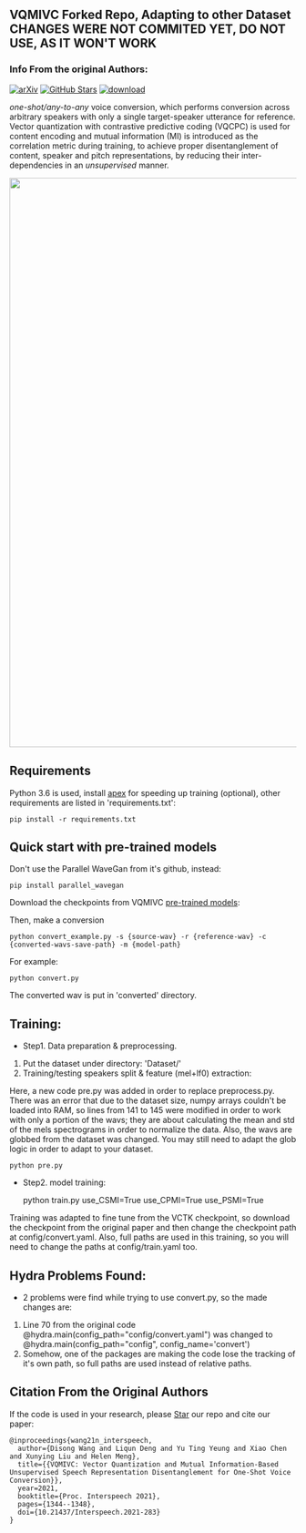 ## VQMIVC Forked Repo, Adapting to other Dataset CHANGES WERE NOT COMMITED YET, DO NOT USE, AS IT WON'T WORK
### Info From the original Authors:
[![arXiv](https://img.shields.io/badge/arXiv-Paper-<COLOR>.svg)](https://arxiv.org/abs/2106.10132)
[![GitHub Stars](https://img.shields.io/github/stars/Wendison/VQMIVC?style=social)](https://github.com/Wendison/VQMIVC)
[![download](https://img.shields.io/github/downloads/Wendison/VQMIVC/total.svg)](https://github.com/Wendison/VQMIVC/releases)



*one-shot/any-to-any* voice conversion, which performs conversion across arbitrary speakers with only a single target-speaker utterance for reference. Vector quantization with contrastive predictive coding (VQCPC) is used for content encoding and mutual information (MI) is introduced as the correlation metric during training, to achieve proper disentanglement of content, speaker and pitch representations, by reducing their inter-dependencies in an *unsupervised* manner. 

<p align="center">
	<img src='./diagram/diagram.png' width=1000 >
</p>



## Requirements
Python 3.6 is used, install [apex](https://github.com/NVIDIA/apex) for speeding up training (optional), other requirements are listed in 'requirements.txt':

	pip install -r requirements.txt


## Quick start with pre-trained models
Don't use the Parallel WaveGan from it's github, instead: 

	pip install parallel_wavegan
		
Download the checkpoints from VQMIVC [pre-trained models](https://drive.google.com/file/d/1Flw6Z0K2QdRrTn5F-gVt6HdR9TRPiaKy/view?usp=sharing):

Then, make a conversion

	python convert_example.py -s {source-wav} -r {reference-wav} -c {converted-wavs-save-path} -m {model-path} 
	
For example:

	python convert.py
	
The converted wav is put in 'converted' directory.
	

## Training:
*  Step1. Data preparation & preprocessing.
1. Put the dataset under directory: 'Dataset/'
2. Training/testing speakers split & feature (mel+lf0) extraction:

Here, a new code pre.py was added in order to replace preprocess.py. There was an error that due to the dataset size, numpy arrays couldn't be loaded into RAM, so lines from 141 to 145 were modified in order to work with only a portion of the wavs; they are about calculating the mean and std of the mels spectrograms in order to normalize the data. Also, the wavs are globbed from the dataset was changed. You may still need to adapt the glob logic in order to adapt to your dataset.

	python pre.py

*  Step2. model training:

	python train.py use_CSMI=True use_CPMI=True use_PSMI=True

Training was adapted to fine tune from the VCTK checkpoint, so download the checkpoint from the original paper and then change the checkpoint path at config/convert.yaml. Also, full paths are used in this training, so you will need to change the paths at config/train.yaml too.

## Hydra Problems Found:
* 2 problems were find while trying to use convert.py, so the made changes are:
1. Line 70 from the original code
	@hydra.main(config_path="config/convert.yaml")
   was changed to
   	@hydra.main(config_path="config", config_name='convert')
2. Somehow, one of the packages are making the code lose the tracking of it's own path, so full paths are used instead of relative paths.


## Citation From the Original Authors
If the code is used in your research, please <a class="github-button" href="https://github.com/wendison/VQMIVC" data-icon="octicon-star" aria-label="Star wendison/VQMIVC on GitHub">Star</a> our repo and cite our paper:
```
@inproceedings{wang21n_interspeech,
  author={Disong Wang and Liqun Deng and Yu Ting Yeung and Xiao Chen and Xunying Liu and Helen Meng},
  title={{VQMIVC: Vector Quantization and Mutual Information-Based Unsupervised Speech Representation Disentanglement for One-Shot Voice Conversion}},
  year=2021,
  booktitle={Proc. Interspeech 2021},
  pages={1344--1348},
  doi={10.21437/Interspeech.2021-283}
}
```

